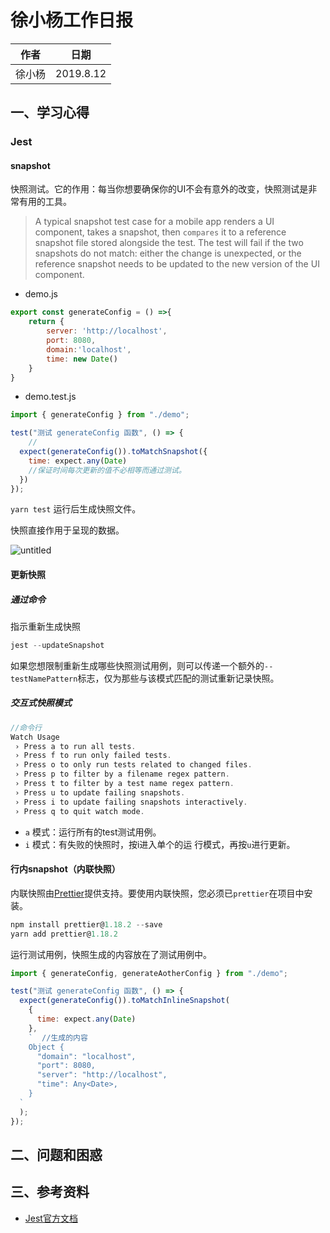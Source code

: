 # 徐小杨工作日报

| 作者   | 日期      |
| ------ | --------- |
| 徐小杨 | 2019.8.12 |



## 一、学习心得

### Jest
#### snapshot 
快照测试。它的作用：每当你想要确保你的UI不会有意外的改变，快照测试是非常有用的工具。

>    A typical snapshot test case for a mobile app renders a UI component, takes a snapshot, then `compares` it to a reference snapshot file stored alongside the test. The test will fail if the two snapshots do not match: either the change is unexpected, or the reference snapshot needs to be updated to the new version of the UI component.

- demo.js
```js
export const generateConfig = () =>{
    return {
        server: 'http://localhost',
        port: 8080,
        domain:'localhost',
        time: new Date()
    }
}
```
- demo.test.js
```js
import { generateConfig } from "./demo";

test("测试 generateConfig 函数", () => {
    //
  expect(generateConfig()).toMatchSnapshot({
    time: expect.any(Date)
    //保证时间每次更新的值不必相等而通过测试。
  })
});
```
`yarn test` 运行后生成快照文件。

快照直接作用于呈现的数据。

<img src="D:\XiaoYnag\Note\前端\Jest\img\untitled.png" alt="untitled"  />

#### 更新快照

##### 通过命令

指示重新生成快照

```js
jest --updateSnapshot
```

如果您想限制重新生成哪些快照测试用例，则可以传递一个额外的`--testNamePattern`标志，仅为那些与该模式匹配的测试重新记录快照。

##### 交互式快照模式

```js
//命令行
Watch Usage
 › Press a to run all tests.
 › Press f to run only failed tests.
 › Press o to only run tests related to changed files.
 › Press p to filter by a filename regex pattern.
 › Press t to filter by a test name regex pattern.
 › Press u to update failing snapshots.
 › Press i to update failing snapshots interactively.
 › Press q to quit watch mode.
```

- `a` 模式：运行所有的test测试用例。
- `i` 模式：有失败的快照时，按i进入单个的运
 行模式，再按`u`进行更新。


#### 行内snapshot（内联快照）
内联快照由[Prettier](https://prettier.io/)提供支持。要使用内联快照，您必须已`prettier`在项目中安装。
```js
npm install prettier@1.18.2 --save
yarn add prettier@1.18.2
```
运行测试用例，快照生成的内容放在了测试用例中。
```js
import { generateConfig, generateAotherConfig } from "./demo";

test("测试 generateConfig 函数", () => {
  expect(generateConfig()).toMatchInlineSnapshot(
    {
      time: expect.any(Date)
    },
    `  //生成的内容
    Object {
      "domain": "localhost",
      "port": 8080,
      "server": "http://localhost",
      "time": Any<Date>,
    }
  `
  );
});
```


## 二、问题和困惑




## 三、参考资料

- [Jest官方文档](https://jestjs.io/docs/zh-Hans/snapshot-testing)
